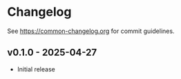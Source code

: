 # Changelog

See https://common-changelog.org for commit guidelines.

## v0.1.0 - 2025-04-27

- Initial release
